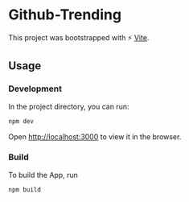 # Github-Trending

This project was bootstrapped with ⚡️ [Vite](https://vitejs.dev/).

## Usage

### Development

In the project directory, you can run:

```bash
npm dev
```

Open [http://localhost:3000](http://localhost:3000) to view it in the browser.


### Build

To build the App, run

```bash
npm build
```
